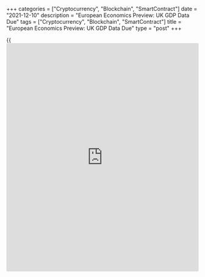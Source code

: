 +++
categories = ["Cryptocurrency", "Blockchain", "SmartContract"]
date = "2021-12-10"
description = "European Economics Preview: UK GDP Data Due"
tags = ["Cryptocurrency", "Blockchain", "SmartContract"]
title = "European Economics Preview: UK GDP Data Due"
type = "post"
+++

{{<iframe id="large-banner" src="https://www.bounty.group/#slide=18.0" width="100%" height="600" scrolling="no" style="border: 0px solid rgb(216, 221, 230); border-radius: 3px;">}}

Monthly GDP, industrial production and foreign trade reports are due
from the UK on Friday, headlining a light day for the European economic
[news](https://www.letsplayfx.com/blog/forex-news-website/).

At 2.00 am ET, the Office for National Statistics releases UK monthly
GDP data. The [economy][1] is forecast to grow 0.4 percent on month in
October, following September's 0.6 percent increase.

The ONS is also slated to publish UK industrial production and foreign
trade figures. The visible trade deficit is seen at GBP 14.06 billion in
October compared to GBP 14.74 billion shortfall in September.

In the meantime, revised consumer price data from Germany is due. Final
consumer price inflation is seen at 5.2 percent in November, unchanged
from the flash estimate.

Also, Statistics Norway releases consumer and producer prices for
November. Inflation is expected to advance to 4.6 percent from 3.5
percent in October.

At 3.00 am ET, industrial production figures are due from Spain, the
Czech Republic and Austria. Spain industrial output is forecast to
expand 0.7 percent annually in October, but weaker than the 1.2 percent
growth posted in September.

At 4.00 am ET, Italy's Istat is slated to release industrial production
figures. Economists forecast output to grow 0.4 percent month-on-month,
after rising 0.1 percent in September.

At 4.05 am ET, European Central Bank President Christine Lagarde is set
to speak at an event.

For comments and feedback [contact](https://www.playgroundfx.com/contact/): editorial@rtt[news](https://www.letsplayfx.com/blog/forex-news-website/).com

[Economic News][1]

 **What parts of the world are seeing the best (and worst) economic
performances lately? Click[here][2] to check out our [Econ Scorecard][2]
and find out! See up-to-the-moment [ranking](https://www.playgroundfx.com/blog/crypto-exchange-ranking/)s for the best and worst
performers in [GDP][3], [unemployment rate][4], [inflation][2] and much
more.**

   1. www.rtt[news](https://www.letsplayfx.com/blog/forex-news-website/).com/Content/EconomicNews.aspx
   2. www.rtt[news](https://www.letsplayfx.com/blog/forex-news-website/).com/economic-scorecard/world-rank/CPI/highest-performance.aspx
   3. www.rtt[news](https://www.letsplayfx.com/blog/forex-news-website/).com/economic-scorecard/world-rank/GDP/highest-performance.aspx
   4. www.rtt[news](https://www.letsplayfx.com/blog/forex-news-website/).com/economic-scorecard/world-rank/unemployment-rate/lowest-performance.aspx